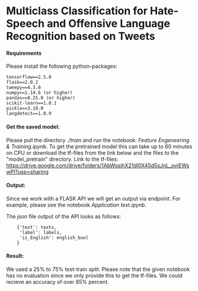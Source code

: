 # Multiclass Classification for Hate-Speech and Offensive Language Recognition based on Tweets



#### Requirements
Please install the following python-packages:
```
tensorflow==2.5.0
flask==2.0.2
tweepy==4.3.0
numpy==1.14.6 (or higher)
pandas==0.25.0 (or higher)
scikit-learn==1.0.1
pickle==3.10.0
langdetect==1.0.9
```

#### Get the saved model:
Please pull the directory <i>./train</i> and run the notebook: <i>Feature Engeneering & Training.ipynb</i>. 
To get the pretrained model  this can take up to 60 minutes on CPU or download the tf-files from the link below and the files to the "model_pretrain" directory.
Link to the tf-files: https://drive.google.com/drive/folders/1AbWssjhX21dl0X45d5sJnL_oviEWswPI?usp=sharing


#### Output:
Since we work with a FLASK API we will get an output via endpoint. For example, please see the notebook <i>Application text.ipynb</i>.

The json file output of the API looks as follows:
```
    {'text': texts,
     'label': labels,
     'is_English': english_bool
    }
```

#### Result:
We used a 25% to 75% test-train split. Please note that the given notebook has no evaluation since we only provide this to get the tf-files.
We could recieve an accuracy of over 85% percent.
